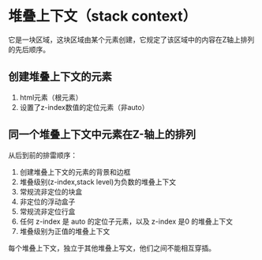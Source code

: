# 堆叠上下文（stack context）

它是一块区域，这块区域由某个元素创建，它规定了该区域中的内容在Z轴上排列的先后顺序。

## 创建堆叠上下文的元素

1. html元素（根元素）
2. 设置了z-index数值的定位元素（非auto）

## 同一个堆叠上下文中元素在Z-轴上的排列

从后到前的排雷顺序：

1. 创建堆叠上下文的元素的背景和边框
2. 堆叠级别(z-index,stack level)为负数的堆叠上下文
3. 常规流非定位的块盒
4. 非定位的浮动盒子
5. 常规流非定位行盒
6. 任何 z-index 是 auto 的定位子元素，以及 z-index 是0 的堆叠上下文
7. 堆叠级别为正值的堆叠上下文

每个堆叠上下文，独立于其他堆叠上写文，他们之间不能相互穿插。